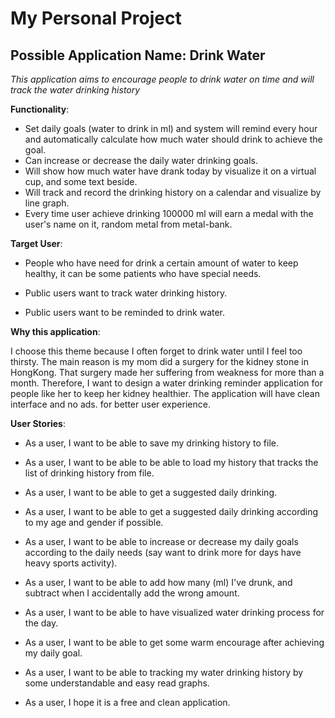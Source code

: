 # My Personal Project

## Possible Application Name: Drink Water
*This application aims to encourage people to drink water on 
time and will track the water drinking history*

**Functionality**:
- Set daily goals (water to drink in ml) and system will remind 
  every hour and automatically calculate how much water
  should drink to achieve the goal.
- Can increase or decrease the daily water drinking goals.
- Will show how much water have drank today by visualize it on a 
  virtual cup, and some text beside.
- Will track and record the drinking history on a calendar 
  and visualize by line graph.
- Every time user achieve drinking 100000 ml will earn a medal
  with the user's name on it, random metal from metal-bank.

**Target User**:

- People who have need for drink a certain amount of water to keep healthy,
  it can be some patients who have special needs.
  
- Public users want to track water drinking history.

- Public users want to be reminded to drink water.

**Why this application**:

I choose this theme because I often forget to drink water 
until I feel too thirsty. The main reason is my mom did a surgery
for the kidney stone in HongKong. That surgery made her suffering
from weakness for more than a month. Therefore, I want to design a water
drinking reminder application for people like her to keep her kidney healthier.
The application will have clean interface and no ads. for better user
experience.


**User Stories**:
- As a user, I want to be able to save my drinking history to file.

- As a user, I want to be able to be able to load my history that tracks the list of drinking history from file.

- As a user, I want to be able to get a suggested daily drinking.
  
- As a user, I want to be able to get a suggested daily drinking according to my age and gender if possible.
  
- As a user, I want to be able to increase or decrease my daily goals 
  according to the daily needs 
  (say want to drink more for days have heavy sports activity).
  
- As a user, I want to be able to add how many (ml) I've drunk, and
  subtract when I accidentally add the wrong amount.
  
- As a user, I want to be able to have visualized water drinking 
  process for the day.
  
- As a user, I want to be able to get some warm encourage after achieving 
  my daily goal.
  
- As a user, I want to be able to tracking my water drinking history 
  by some understandable and easy read graphs.
  
- As a user, I hope it is a free and clean application.